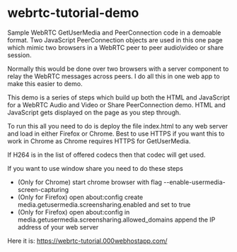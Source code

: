 # webrtc-tutorial-demo

Sample WebRTC GetUserMedia and PeerConnection code in a demoable format.  Two JavaScript PeerConnection objects are used in this one page which mimic two browsers in a WebRTC peer to peer audio\video or share session.  

Normally this would be done over two browsers with a server component to relay the WebRTC messages across peers.  I do all this in one web app to make this easier to demo.

This demo is a series of steps which build up both the HTML and JavaScript for a WebRTC Audio and Video or Share PeerConnection demo.  HTML and JavaScript gets displayed on the page as you step through.

To run this all you need to do is deploy the file index.html to any web server and load in either Firefox or Chrome. Best to use HTTPS if you want this to work in Chrome as Chrome requires HTTPS for GetUserMedia.

If H264 is in the list of offered codecs then that codec will get used.

If you want to use window share you need to do these steps

- (Only for Chrome) start chrome browser with flag --enable-usermedia-screen-capturing
- (Only for Firefox) open about:config create  media.getusermedia.screensharing.enabled and set to true
- (Only for Firefox) open about:config in media.getusermedia.screensharing.allowed_domains append the IP address of your web server

Here it is:
https://webrtc-tutorial.000webhostapp.com/
